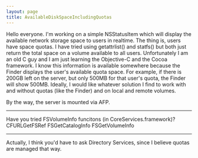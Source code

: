 ```yaml
---
layout: page
title: AvailableDiskSpaceIncludingQuotas
---
```




Hello everyone. I'm working on a simple NSStatusItem which will display the available network storage space to users in realtime. The thing is, users have space quotas. I have tried using getattrlist() and statfs() but both just return the total space on a volume available to all users. Unfortunately I am an old C guy and I am just learning the Objective-C and the Cocoa framework. I know this information is available somewhere because the Finder displays the user's available quota space. For example, if there is 200GB left on the server, but only 500MB for that user's quota, the Finder will show 500MB. Ideally, I would like whatever solution I find to work with and without quotas (like the Finder) and on local and remote volumes. 

By the way, the server is mounted via AFP. 

----

Have you tried FSVolumeInfo funcitons (in CoreServices.framework)? 
CFURLGetFSRef
FSGetCatalogInfo
FSGetVolumeInfo

----
Actually, I think you'd have to ask Directory Services, since I believe quotas are managed that way.

